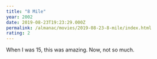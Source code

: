 ```yaml
---
title: "8 Mile"
year: 2002
date: 2019-08-23T19:23:29.000Z
permalink: /almanac/movies/2019-08-23-8-mile/index.html
rating: 2
---
```


When I was 15, this was amazing. Now, not so much.